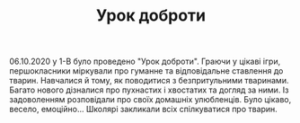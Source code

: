 ﻿---
title: Урок доброти
---

06.10.2020 у 1-В було проведено "Урок доброти". Граючи у цікаві ігри, першокласники міркували про гуманне та відповідальне ставлення до тварин. Навчалися й тому, як поводитися з безпритульними тваринами. Багато нового дізналися про пухнастих і хвостатих та догляд за ними. Із задоволенням розповідали про своїх домашніх улюбленців. Було цікаво, весело, емоційно... Школярі закликали всіх спілкуватися про тварин.

<slideshow></slideshow>
